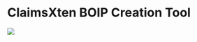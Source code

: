 # ClaimsXten BOIP Creation Tool
<img src="https://github.com/creationsoftre/blob/blob/main/cxt_boip_demo.gif">
